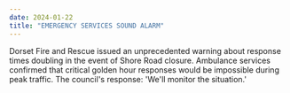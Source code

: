```yaml
---
date: 2024-01-22
title: "EMERGENCY SERVICES SOUND ALARM"
---
```

Dorset Fire and Rescue issued an unprecedented warning about response times doubling in the event of Shore Road closure. Ambulance services confirmed that critical golden hour responses would be impossible during peak traffic. The council's response: 'We'll monitor the situation.'